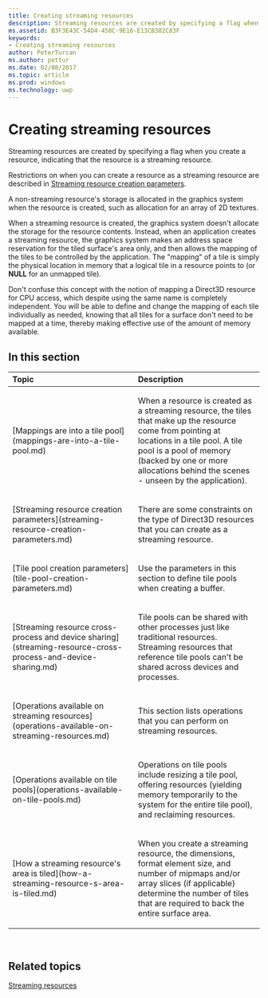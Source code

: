 ---title: Creating streaming resourcesdescription: Streaming resources are created by specifying a flag when you create a resource, indicating that the resource is a streaming resource.ms.assetid: B3F3E43C-54D4-458C-9E16-E13CB382C83Fkeywords:- Creating streaming resourcesauthor: PeterTurcanms.author: petturms.date: 02/08/2017ms.topic: articlems.prod: windowsms.technology: uwp---# Creating streaming resourcesStreaming resources are created by specifying a flag when you create a resource, indicating that the resource is a streaming resource.Restrictions on when you can create a resource as a streaming resource are described in [Streaming resource creation parameters](streaming-resource-creation-parameters.md).A non-streaming resource's storage is allocated in the graphics system when the resource is created, such as allocation for an array of 2D textures.When a streaming resource is created, the graphics system doesn't allocate the storage for the resource contents. Instead, when an application creates a streaming resource, the graphics system makes an address space reservation for the tiled surface's area only, and then allows the mapping of the tiles to be controlled by the application. The "mapping" of a tile is simply the physical location in memory that a logical tile in a resource points to (or **NULL** for an unmapped tile).Don't confuse this concept with the notion of mapping a Direct3D resource for CPU access, which despite using the same name is completely independent. You will be able to define and change the mapping of each tile individually as needed, knowing that all tiles for a surface don't need to be mapped at a time, thereby making effective use of the amount of memory available.## <span id="in-this-section"></span>In this section<table><colgroup><col width="50%" /><col width="50%" /></colgroup><thead><tr class="header"><th align="left">Topic</th><th align="left">Description</th></tr></thead><tbody><tr class="odd"><td align="left"><p>[Mappings are into a tile pool](mappings-are-into-a-tile-pool.md)</p></td><td align="left"><p>When a resource is created as a streaming resource, the tiles that make up the resource come from pointing at locations in a tile pool. A tile pool is a pool of memory (backed by one or more allocations behind the scenes - unseen by the application).</p></td></tr><tr class="even"><td align="left"><p>[Streaming resource creation parameters](streaming-resource-creation-parameters.md)</p></td><td align="left"><p>There are some constraints on the type of Direct3D resources that you can create as a streaming resource.</p></td></tr><tr class="odd"><td align="left"><p>[Tile pool creation parameters](tile-pool-creation-parameters.md)</p></td><td align="left"><p>Use the parameters in this section to define tile pools when creating a buffer.</p></td></tr><tr class="even"><td align="left"><p>[Streaming resource cross-process and device sharing](streaming-resource-cross-process-and-device-sharing.md)</p></td><td align="left"><p>Tile pools can be shared with other processes just like traditional resources. Streaming resources that reference tile pools can't be shared across devices and processes.</p></td></tr><tr class="odd"><td align="left"><p>[Operations available on streaming resources](operations-available-on-streaming-resources.md)</p></td><td align="left"><p>This section lists operations that you can perform on streaming resources.</p></td></tr><tr class="even"><td align="left"><p>[Operations available on tile pools](operations-available-on-tile-pools.md)</p></td><td align="left"><p>Operations on tile pools include resizing a tile pool, offering resources (yielding memory temporarily to the system for the entire tile pool), and reclaiming resources.</p></td></tr><tr class="odd"><td align="left"><p>[How a streaming resource's area is tiled](how-a-streaming-resource-s-area-is-tiled.md)</p></td><td align="left"><p>When you create a streaming resource, the dimensions, format element size, and number of mipmaps and/or array slices (if applicable) determine the number of tiles that are required to back the entire surface area.</p></td></tr></tbody></table> ## <span id="related-topics"></span>Related topics[Streaming resources](streaming-resources.md)  